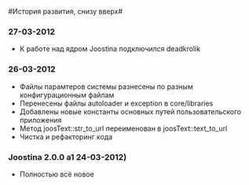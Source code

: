 #История развития, снизу вверх#

### 27-03-2012 ###
* К работе над ядром Joostina подключился deadkrolik

### 26-03-2012 ###
* Файлы парамтеров системы разнесены по разным конфигурационным файлам
* Перенесены файлы autoloader и exception в core/libraries
* Добавлены новые константы основных путей пользовательского приложения
* Метод joosText::str_to_url переименован в joosText::text_to_url
* Чистка и рефакторинг кода

### Joostina 2.0.0 a1 24-03-2012) ###

* Полностью всё новое